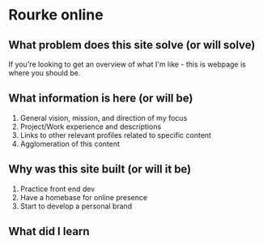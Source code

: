 # Rourke online

## What problem does this site solve (or will solve)

If you're looking to get an overview of what I'm like - this is webpage is where you should be.

## What information is here (or will be)

1. General vision, mission, and direction of my focus
2. Project/Work experience and descriptions
3. Links to other relevant profiles related to specific content
4. Agglomeration of this content

## Why was this site built (or will it be)

1. Practice front end dev
2. Have a homebase for online presence
3. Start to develop a personal brand

## What did I learn
